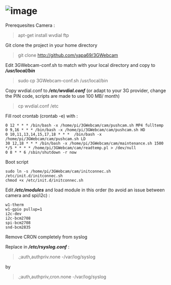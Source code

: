 ![image](http://echartet.birckel.eu/img/logo3GWebcam.png)
========

Prerequesites Camera :

> apt-get install wvdial ftp

Git clone the project in your home directory
> git clone http://github.com/yapa69/3GWebcam

Edit 3GWebcam-conf.sh to match with your local directory and copy to ***/usr/local/bin***
> sudo cp 3GWebcam-conf.sh /usr/local/bin

Copy wvdial.conf to ***/etc/wvdial.conf*** (or adapt to your 3G provider, change the PIN code, scripts are made to use 100 MB/ month)
> cp wvdial.conf /etc

Fill root crontab (crontab -e) with :
```cron
0 12 * * * /bin/bash -x /home/pi/3GWebcam/cam/pushcam.sh MP4 fulltemp
0 9,16 * * * /bin/bash -x /home/pi/3GWebcam/cam/pushcam.sh HD
0 10,11,13,14,15,17,18 * * *  /bin/bash -x /home/pi/3GWebcam/cam/pushcam.sh LD
30 12,18 * * * /bin/bash -x /home/pi/3GWebcam/cam/maintenance.sh 1500
*/5 * * * * /home/pi/3GWebcam/cam/readtemp.pl > /dev/null
0 8 * * 6 /sbin/shutdown -r now
```

Boot script
```
sudo ln -s /home/pi/3GWebcam/cam/initconnec.sh /etc/init.d/initconnec.sh
chmod +x /etc/init.d/initconnec.sh
```

Edit ***/etc/modules*** and load module in this order (to avoid an issue between camera and spi/i2c) :
```
w1-therm
w1-gpio pullup=1
i2c-dev
i2c-bcm2708
spi-bcm2708
snd-bcm2835
```

Remove CRON completely from syslog

Replace in ***/etc/rsyslog.conf*** :

> *.*;auth,authpriv.none             -/var/log/syslog

by

> *.*;auth,authpriv,cron.none             -/var/log/syslog

 
